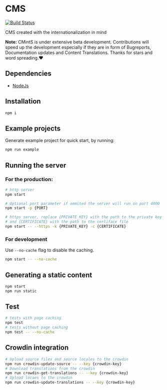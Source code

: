 # CMS
[![Build Status](https://travis-ci.org/Manvel/cmints.svg?branch=master)](https://travis-ci.org/Manvel/cmints)

CMS created with the internationalization in mind

**Note:** CMintS is under extensive beta development. Contributions will speed
up the development especially if they are in form of Bugreports, Documentation
updates and Content Translations. Thanks for stars and word spreading.❤️

## Dependencies
- [NodeJs](https://nodejs.org/en/download/)

## Installation
```bash
npm i
```

## Example projects
Generate example project for quick start, by running:
```bash
npm run example
```

## Running the server

### For the production:
```bash
# http server
npm start

# Optional port parameter if ommited the server will run on port 4000
npm start -p {PORT}

# https server, replace {PRIVATE_KEY} with the path to the private key file
# and {CERTIFICATE} with the path to the certiface file
npm start -- --https -k {PRIVATE_KEY} -c {CERTIFICATE}
```

### For development
Use `--no-cache` flag to disable the caching.
```bash
npm start -- --no-cache
```

## Generating a static content
```bash
npm start
npm run static
```

## Test
```bash
# tests with page caching
npm test
# tests without page caching
npm test -- --no-cache
```

## Crowdin integration
```bash
# Upload source files and source locales to the crowdin
npm run crowdin-update-source -- --key {crowdin-key}
# Download translations from the crowdin
npm run crowdin-get-translations -- --key {crowdin-key}
# Upload locaes to the crowdin
npm run crowdin-update-translations -- --key {crowdin-key}
```
